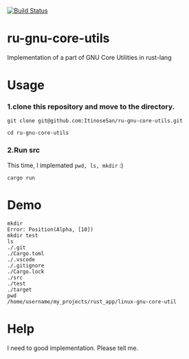 [![Build Status](https://travis-ci.org/ItinoseSan/ru-gnu-core-utils.svg?branch=master)](https://travis-ci.org/ItinoseSan/ru-gnu-core-utils)
# ru-gnu-core-utils
Implementation of a part of GNU Core Utilities in rust-lang
# Usage
### 1.clone this repository and move to the directory.
```
git clone git@github.com:ItinoseSan/ru-gnu-core-utils.git
```
```
cd ru-gnu-core-utils
```
### 2.Run src
 This time, I implemated ```pwd, ls, mkdir``` :)
```
cargo run
```
# Demo
```
mkdir
Error: Position(Alpha, [10])
mkdir test
ls
./.git
./Cargo.toml
./.vscode
./.gitignore
./Cargo.lock
./src
./test
./target
pwd
/home/username/my_projects/rust_app/linux-gnu-core-util
```
# Help
I need to good implementation. Please tell me.
